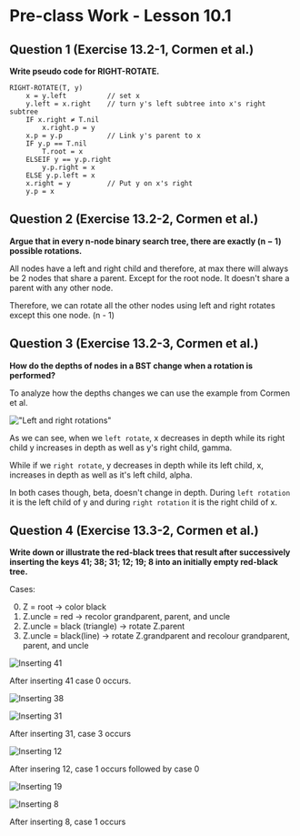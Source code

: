 # Pre-class Work - Lesson 10.1

## Question 1 (Exercise 13.2-1, Cormen et al.)

**Write pseudo code for RIGHT-ROTATE.**

```
RIGHT-ROTATE(T, y)
    x = y.left          // set x
    y.left = x.right    // turn y's left subtree into x's right subtree
    IF x.right ≠ T.nil
        x.right.p = y
    x.p = y.p           // Link y's parent to x
    IF y.p == T.nil
        T.root = x
    ELSEIF y == y.p.right
        y.p.right = x
    ELSE y.p.left = x
    x.right = y         // Put y on x's right
    y.p = x
```

## Question 2 (Exercise 13.2-2, Cormen et al.)

**Argue that in every n-node binary search tree, there are exactly (n − 1) possible rotations.**

All nodes have a left and right child and therefore, at max there will always be 2 nodes that share a parent.
Except for the root node. It doesn't share a parent with any other node.

Therefore, we can rotate all the other nodes using left and right rotates except this one node. (n - 1)

## Question 3 (Exercise 13.2-3, Cormen et al.)

**How do the depths of nodes in a BST change when a rotation is performed?**

To analyze how the depths changes we can use the example from Cormen et al.

!["Left and right rotations"](images/cormen_rotations.png "Rotations")

As we can see, when we `left rotate`, x decreases in depth while its right child y increases in depth
as well as y's right child, gamma.

While if we `right rotate`, y decreases in depth while its left child, x, increases in depth
as well as it's left child, alpha.

In both cases though, beta, doesn't change in depth. During `left rotation` it is the left child of y 
and during `right rotation` it is the right child of x.

## Question 4 (Exercise 13.3-2, Cormen et al.)

**Write down or illustrate the red-black trees that result after successively inserting the keys 41; 38; 31; 12; 19; 8 into an initially empty red-black tree.**

Cases:

0. Z = root -> color black
1. Z.uncle = red -> recolor grandparent, parent, and uncle
2. Z.uncle = black (triangle) -> rotate Z.parent
3. Z.uncle = black(line) -> rotate Z.grandparent and recolour grandparent, parent, and uncle

![Inserting 41](images/inserting_41.png "Inserting 41")

After inserting 41 case 0 occurs.

![Inserting 38](images/inserting_38.png "Inserting 38")

![Inserting 31](images/inserting_31.png "Inserting 31")

After inserting 31, case 3 occurs

![Inserting 12](images/inserting_12.png "Inserting 12")

After insering 12, case 1 occurs followed by case 0

![Inserting 19](images/inserting_19.png "Inserting 19")

![Inserting 8](images/inserting_8.png "Inserting 8")

After inserting 8, case 1 occurs
